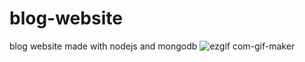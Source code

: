 # blog-website
blog website made with nodejs and mongodb
![ezgif com-gif-maker](https://user-images.githubusercontent.com/101473078/208253740-7490aeeb-2b83-403a-a66e-ac530ea2b888.gif)
